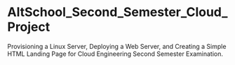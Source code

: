 # AltSchool_Second_Semester_Cloud_Project
Provisioning a Linux Server, Deploying a Web Server, and Creating a Simple HTML Landing Page for Cloud Engineering Second Semester Examination.
